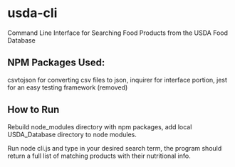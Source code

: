 # usda-cli

Command Line Interface for Searching Food Products from the USDA Food Database

## NPM Packages Used: 
csvtojson for converting csv files to json, inquirer for interface portion, jest for an easy testing framework (removed)

## How to Run 

Rebuild node_modules directory with npm packages, add local USDA_Database directory to node modules.

Run node cli.js and type in your desired search term, the program should return a full list of matching products with their nutritional info.

